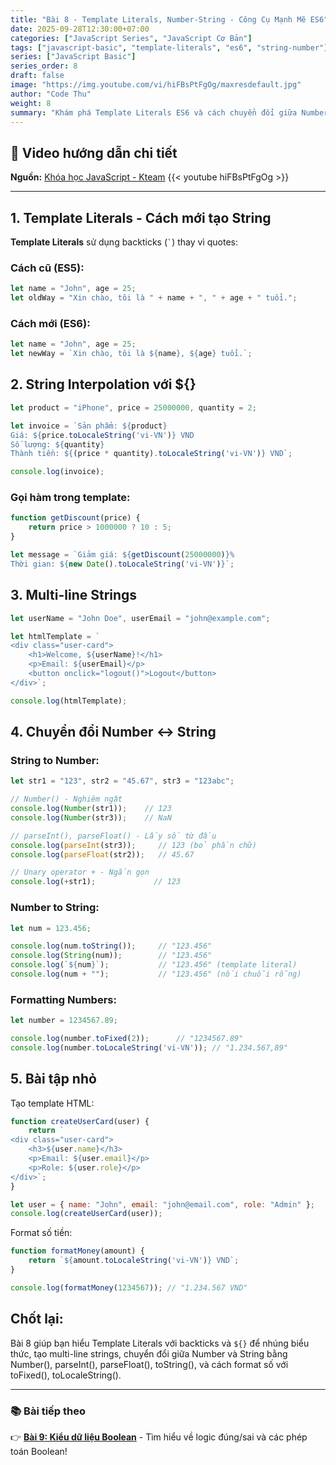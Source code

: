 ```yaml
---
title: "Bài 8 - Template Literals, Number-String - Công Cụ Mạnh Mẽ ES6"
date: 2025-09-28T12:30:00+07:00
categories: ["JavaScript Series", "JavaScript Cơ Bản"]
tags: ["javascript-basic", "template-literals", "es6", "string-number"]
series: ["JavaScript Basic"]
series_order: 8
draft: false
image: "https://img.youtube.com/vi/hiFBsPtFgOg/maxresdefault.jpg"
author: "Code Thu"
weight: 8
summary: "Khám phá Template Literals ES6 và cách chuyển đổi giữa Number-String một cách hiệu quả"
---
```


## 🎥 Video hướng dẫn chi tiết
**Nguồn:** [Khóa học JavaScript - Kteam](https://www.youtube.com/playlist?list=PL33lvabfss1ywJRoh40x9fmAfgbI1hpVX)
{{< youtube hiFBsPtFgOg >}}

---

## 1. Template Literals - Cách mới tạo String

**Template Literals** sử dụng backticks (`` ` ``) thay vì quotes:

### Cách cũ (ES5):
```javascript
let name = "John", age = 25;
let oldWay = "Xin chào, tôi là " + name + ", " + age + " tuổi.";
```

### Cách mới (ES6):
```javascript
let name = "John", age = 25;
let newWay = `Xin chào, tôi là ${name}, ${age} tuổi.`;
```

## 2. String Interpolation với ${}

```javascript
let product = "iPhone", price = 25000000, quantity = 2;

let invoice = `Sản phẩm: ${product}
Giá: ${price.toLocaleString('vi-VN')} VND
Số lượng: ${quantity}
Thành tiền: ${(price * quantity).toLocaleString('vi-VN')} VND`;

console.log(invoice);
```

### Gọi hàm trong template:
```javascript
function getDiscount(price) {
    return price > 1000000 ? 10 : 5;
}

let message = `Giảm giá: ${getDiscount(25000000)}%
Thời gian: ${new Date().toLocaleString('vi-VN')}`;
```

## 3. Multi-line Strings

```javascript
let userName = "John Doe", userEmail = "john@example.com";

let htmlTemplate = `
<div class="user-card">
    <h1>Welcome, ${userName}!</h1>
    <p>Email: ${userEmail}</p>
    <button onclick="logout()">Logout</button>
</div>`;

console.log(htmlTemplate);
```

## 4. Chuyển đổi Number ↔ String

### String to Number:
```javascript
let str1 = "123", str2 = "45.67", str3 = "123abc";

// Number() - Nghiêm ngặt
console.log(Number(str1));    // 123
console.log(Number(str3));    // NaN

// parseInt(), parseFloat() - Lấy số từ đầu
console.log(parseInt(str3));     // 123 (bỏ phần chữ)
console.log(parseFloat(str2));   // 45.67

// Unary operator + - Ngắn gọn
console.log(+str1);             // 123
```

### Number to String:
```javascript
let num = 123.456;

console.log(num.toString());     // "123.456"
console.log(String(num));        // "123.456"
console.log(`${num}`);           // "123.456" (template literal)
console.log(num + "");           // "123.456" (nối chuỗi rỗng)
```

### Formatting Numbers:
```javascript
let number = 1234567.89;

console.log(number.toFixed(2));      // "1234567.89"
console.log(number.toLocaleString('vi-VN')); // "1.234.567,89"
```

## 5. Bài tập nhỏ

Tạo template HTML:
```javascript
function createUserCard(user) {
    return `
<div class="user-card">
    <h3>${user.name}</h3>
    <p>Email: ${user.email}</p>
    <p>Role: ${user.role}</p>
</div>`;
}

let user = { name: "John", email: "john@email.com", role: "Admin" };
console.log(createUserCard(user));
```

Format số tiền:
```javascript
function formatMoney(amount) {
    return `${amount.toLocaleString('vi-VN')} VND`;
}

console.log(formatMoney(1234567)); // "1.234.567 VND"
```

## Chốt lại:

Bài 8 giúp bạn hiểu Template Literals với backticks và `${}` để nhúng biểu thức, tạo multi-line strings, chuyển đổi giữa Number và String bằng Number(), parseInt(), parseFloat(), toString(), và cách format số với toFixed(), toLocaleString().

---

### 📚 Bài tiếp theo
👉 [**Bài 9: Kiểu dữ liệu Boolean**](../bai-9-kieu-du-lieu-boolean/) - Tìm hiểu về logic đúng/sai và các phép toán Boolean!

